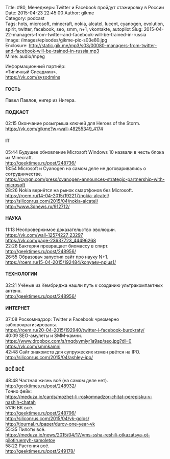 Title: #80, Менеджеры Twitter и Facebook пройдут стажировку в России  
Date: 2015-04-23 22:45:00 
Author: gikme  
Category: podcast  
Tags: hots, microsoft, minecraft, nokia, alcatel, lucent, cyanogen, evolution, spirit, twitter, facebook, seo, smm, n+1, vkontakte, autopilot
Slug: 2015-04-22-managers-from-twitter-and-facebook-will-be-trained-in-russia  
Image: /images/episodes/gikme-pic-s03e80.jpg  
Enclosure: http://static.gik.me/mp3/s03/00080-managers-from-twitter-and-facebook-will-be-trained-in-russia.mp3  
Mime: audio/mpeg

Информационный партнёр:  
«Типичный Сисадмин».    
<https://vk.com/sysodmins>

#### ГОСТЬ

Павел Павлов, нигер из Нигера.

#### ПОДКАСТ

02:15 Окончание розыгрыша ключей для Heroes of the Storm.  
<https://vk.com/gikme?w=wall-48255349_4174>  

#### IT

05:44 Будущее обновление Microsoft Windows 10 назвали в честь блока из Minecraft.  
<http://geektimes.ru/post/248736/>  
18:54 Microsoft и Cyanogen на самом деле не договаривались о сотрудничестве.  
<https://cyngn.com/press/cyanogen-announces-strategic-partnership-with-microsoft>  
28:26 Nokia вернётся на рынок смартфонов без Microsoft.  
<https://roem.ru/14-04-2015/192217/nokia-alcatel/>  
<http://siliconrus.com/2015/04/nokia-alcatel/>  
<http://www.3dnews.ru/912712/>

#### НАУКА

11:13 Неопровержимое доказательство эволюции.  
<https://vk.com/wall-12574227_23297>  
<https://vk.com/page-23637723_44496268>  
22:28 Бактерия превращает биомассу в спирт.  
<http://geektimes.ru/post/248956/>  
26:55 Образовач запустил сайт про науку N+1.  
<https://roem.ru/15-04-2015/192484/konyaev-nplus1/>  

#### ТЕХНОЛОГИИ

32:21 Учёные из Кембриджа нашли путь к созданию ультракомпактных антенн.  
<http://geektimes.ru/post/248956/>  

#### ИНТЕРНЕТ

37:08 Роскомнадзор: Twitter и Facebook чрезмерно забюрократизированы.  
<https://roem.ru/20-04-2015/192940/twitter-i-facebook-burokraty/>  
40:09 SEO-амулеты и SMM-камни.  
<https://www.dropbox.com/s/rnqdyymlyr1a9ap/seo.jpg?dl=0>  
<https://vk.com/smmkamni>  
42:48 Сайт знакомств для супружеских измен рвётся на IPO.  
<http://siliconrus.com/2015/04/ashley-ipo/>

#### ВСЁ ВСЁ

48:48 Частная жизнь всё (на самом деле нет).  
<http://geektimes.ru/post/248932/>  
Точно фейк:   
<https://meduza.io/cards/mozhet-li-roskomnadzor-chitat-perepisku-v-nashih-chatah>  
51:16 ВК всё.  
<http://geektimes.ru/post/248796/>  
<http://siliconrus.com/2015/04/vk-golos/>  
<http://tjournal.ru/paper/durov-one-year-vk>  
55:35 Пилоты всё.  
<https://meduza.io/news/2015/04/17/vms-ssha-reshili-otkazatsya-ot-pilotiruemyh-samoletov>  
58:22 Растения всё.  
<http://geektimes.ru/post/249178/>
